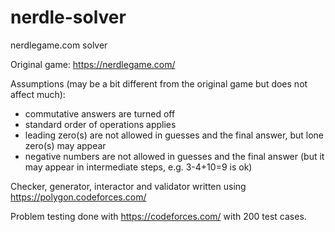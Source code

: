 # nerdle-solver
nerdlegame.com solver

Original game: https://nerdlegame.com/

Assumptions (may be a bit different from the original game but does not affect much): 

- commutative answers are turned off
- standard order of operations applies
- leading zero(s) are not allowed in guesses and the final answer, but lone zero(s) may appear
- negative numbers are not allowed in guesses and the final answer (but it may appear in intermediate steps, e.g. 3-4+10=9 is ok)

Checker, generator, interactor and validator written using https://polygon.codeforces.com/

Problem testing done with https://codeforces.com/ with 200 test cases.
